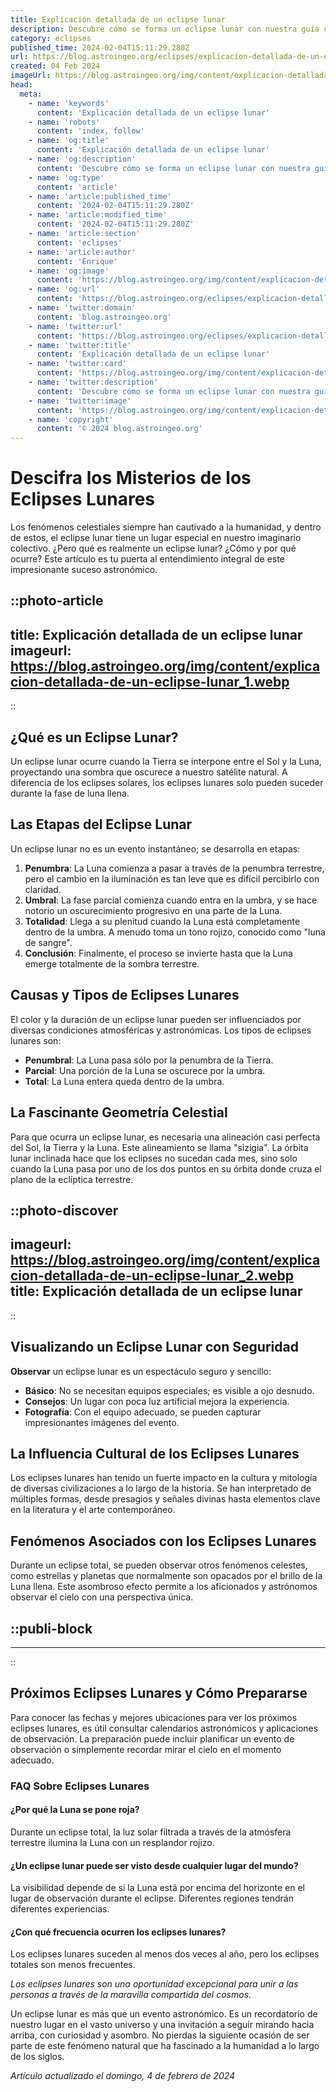 ```yaml
---
title: Explicación detallada de un eclipse lunar
description: Descubre cómo se forma un eclipse lunar con nuestra guía clara y sencilla. Aprende sobre este fascinante fenómeno celestial paso a paso.
category: eclipses
published_time: 2024-02-04T15:11:29.280Z
url: https://blog.astroingeo.org/eclipses/explicacion-detallada-de-un-eclipse-lunar
created: 04 Feb 2024
imageUrl: https://blog.astroingeo.org/img/content/explicacion-detallada-de-un-eclipse-lunar_1.webp
head:
  meta:
    - name: 'keywords'
      content: 'Explicación detallada de un eclipse lunar'
    - name: 'robots'
      content: 'index, follow'
    - name: 'og:title'
      content: 'Explicación detallada de un eclipse lunar'
    - name: 'og:description'
      content: 'Descubre cómo se forma un eclipse lunar con nuestra guía clara y sencilla. Aprende sobre este fascinante fenómeno celestial paso a paso.'
    - name: 'og:type'
      content: 'article'
    - name: 'article:published_time'
      content: '2024-02-04T15:11:29.280Z'
    - name: 'article:modified_time'
      content: '2024-02-04T15:11:29.280Z'
    - name: 'article:section'
      content: 'eclipses'
    - name: 'article:author'
      content: 'Enrique'
    - name: 'og:image'
      content: 'https://blog.astroingeo.org/img/content/explicacion-detallada-de-un-eclipse-lunar_1.webp'
    - name: 'og:url'
      content: 'https://blog.astroingeo.org/eclipses/explicacion-detallada-de-un-eclipse-lunar'
    - name: 'twitter:domain'
      content: 'blog.astroingeo.org'
    - name: 'twitter:url'
      content: 'https://blog.astroingeo.org/eclipses/explicacion-detallada-de-un-eclipse-lunar'
    - name: 'twitter:title'
      content: 'Explicación detallada de un eclipse lunar'
    - name: 'twitter:card'
      content: 'https://blog.astroingeo.org/img/content/explicacion-detallada-de-un-eclipse-lunar_1.webp'
    - name: 'twitter:description'
      content: 'Descubre cómo se forma un eclipse lunar con nuestra guía clara y sencilla. Aprende sobre este fascinante fenómeno celestial paso a paso.'
    - name: 'twitter:image'
      content: 'https://blog.astroingeo.org/img/content/explicacion-detallada-de-un-eclipse-lunar_1.webp'
    - name: 'copyright'
      content: '© 2024 blog.astroingeo.org'
---
```

# Descifra los Misterios de los Eclipses Lunares

Los fenómenos celestiales siempre han cautivado a la humanidad, y dentro de estos, el eclipse lunar tiene un lugar especial en nuestro imaginario colectivo. ¿Pero qué es realmente un eclipse lunar? ¿Cómo y por qué ocurre? Este artículo es tu puerta al entendimiento integral de este impresionante suceso astronómico.


::photo-article
---
title: Explicación detallada de un eclipse lunar
imageurl: https://blog.astroingeo.org/img/content/explicacion-detallada-de-un-eclipse-lunar_1.webp
---
::


## ¿Qué es un Eclipse Lunar?

Un eclipse lunar ocurre cuando la Tierra se interpone entre el Sol y la Luna, proyectando una sombra que oscurece a nuestro satélite natural. A diferencia de los eclipses solares, los eclipses lunares solo pueden suceder durante la fase de luna llena.

## Las Etapas del Eclipse Lunar

Un eclipse lunar no es un evento instantáneo; se desarrolla en etapas:

1. **Penumbra**: La Luna comienza a pasar a través de la penumbra terrestre, pero el cambio en la iluminación es tan leve que es difícil percibirlo con claridad.
2. **Umbral**: La fase parcial comienza cuando entra en la umbra, y se hace notorio un oscurecimiento progresivo en una parte de la Luna.
3. **Totalidad**: Llega a su plenitud cuando la Luna está completamente dentro de la umbra. A menudo toma un tono rojizo, conocido como "luna de sangre".
4. **Conclusión**: Finalmente, el proceso se invierte hasta que la Luna emerge totalmente de la sombra terrestre.

## Causas y Tipos de Eclipses Lunares

El color y la duración de un eclipse lunar pueden ser influenciados por diversas condiciones atmosféricas y astronómicas. Los tipos de eclipses lunares son:

- **Penumbral**: La Luna pasa sólo por la penumbra de la Tierra.
- **Parcial**: Una porción de la Luna se oscurece por la umbra.
- **Total**: La Luna entera queda dentro de la umbra.

## La Fascinante Geometría Celestial

Para que ocurra un eclipse lunar, es necesaria una alineación casi perfecta del Sol, la Tierra y la Luna. Este alineamiento se llama "sizigia". La órbita lunar inclinada hace que los eclipses no sucedan cada mes, sino solo cuando la Luna pasa por uno de los dos puntos en su órbita donde cruza el plano de la eclíptica terrestre.


::photo-discover
---
imageurl: https://blog.astroingeo.org/img/content/explicacion-detallada-de-un-eclipse-lunar_2.webp
title: Explicación detallada de un eclipse lunar
---
::


## Visualizando un Eclipse Lunar con Seguridad

**Observar** un eclipse lunar es un espectáculo seguro y sencillo:

- **Básico**: No se necesitan equipos especiales; es visible a ojo desnudo.
- **Consejos**: Un lugar con poca luz artificial mejora la experiencia.
- **Fotografía**: Con el equipo adecuado, se pueden capturar impresionantes imágenes del evento.

## La Influencia Cultural de los Eclipses Lunares

Los eclipses lunares han tenido un fuerte impacto en la cultura y mitología de diversas civilizaciones a lo largo de la historia. Se han interpretado de múltiples formas, desde presagios y señales divinas hasta elementos clave en la literatura y el arte contemporáneo.

## Fenómenos Asociados con los Eclipses Lunares

Durante un eclipse total, se pueden observar otros fenómenos celestes, como estrellas y planetas que normalmente son opacados por el brillo de la Luna llena. Este asombroso efecto permite a los aficionados y astrónomos observar el cielo con una perspectiva única.


  ::publi-block
  ---
  ---
  ::
  
  
## Próximos Eclipses Lunares y Cómo Prepararse

Para conocer las fechas y mejores ubicaciones para ver los próximos eclipses lunares, es útil consultar calendarios astronómicos y aplicaciones de observación. La preparación puede incluir planificar un evento de observación o simplemente recordar mirar el cielo en el momento adecuado.

### FAQ Sobre Eclipses Lunares

#### ¿Por qué la Luna se pone roja?

Durante un eclipse total, la luz solar filtrada a través de la atmósfera terrestre ilumina la Luna con un resplandor rojizo.

#### ¿Un eclipse lunar puede ser visto desde cualquier lugar del mundo?

La visibilidad depende de si la Luna está por encima del horizonte en el lugar de observación durante el eclipse. Diferentes regiones tendrán diferentes experiencias.

#### ¿Con qué frecuencia ocurren los eclipses lunares?

Los eclipses lunares suceden al menos dos veces al año, pero los eclipses totales son menos frecuentes.

*Los eclipses lunares son una oportunidad excepcional para unir a las personas a través de la maravilla compartida del cosmos.*

Un eclipse lunar es más que un evento astronómico. Es un recordatorio de nuestro lugar en el vasto universo y una invitación a seguir mirando hacia arriba, con curiosidad y asombro. No pierdas la siguiente ocasión de ser parte de este fenómeno natural que ha fascinado a la humanidad a lo largo de los siglos.

_Artículo actualizado el domingo, 4 de febrero de 2024_